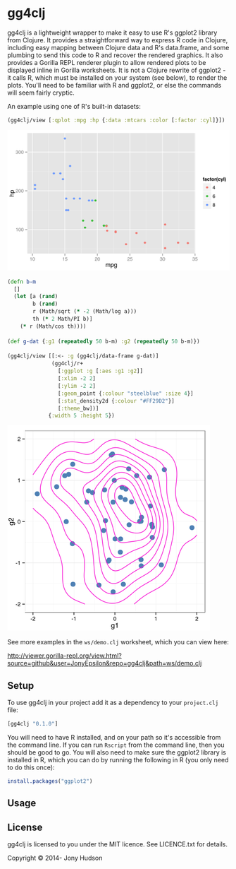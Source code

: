 # gg4clj

gg4clj is a lightweight wrapper to make it easy to use R's ggplot2 library from Clojure. It provides a straightforward
way to express R code in Clojure, including easy mapping between Clojure data and R's data.frame, and some plumbing to
send this code to R and recover the rendered graphics. It also provides a Gorilla REPL renderer plugin to allow rendered
plots to be displayed inline in Gorilla worksheets. It is not a Clojure rewrite of ggplot2 - it calls R, which must be
installed on your system (see below), to render the plots. You'll need to be familiar with R and ggplot2, or else the
commands will seem fairly cryptic.

An example using one of R's built-in datasets:

```clojure
(gg4clj/view [:qplot :mpg :hp {:data :mtcars :color [:factor :cyl]}])
```

![Simple example plot](example1.png)

```clojure
(defn b-m
  []
  (let [a (rand)
        b (rand)
        r (Math/sqrt (* -2 (Math/log a)))
        th (* 2 Math/PI b)]
    (* r (Math/cos th))))

(def g-dat {:g1 (repeatedly 50 b-m) :g2 (repeatedly 50 b-m)})

(gg4clj/view [[:<- :g (gg4clj/data-frame g-dat)]
              (gg4clj/r+
                [:ggplot :g [:aes :g1 :g2]]
                [:xlim -2 2]
                [:ylim -2 2]
                [:geom_point {:colour "steelblue" :size 4}]
                [:stat_density2d {:colour "#FF29D2"}]
                [:theme_bw])]
             {:width 5 :height 5})
```

![Example plot](example2.png)

See more examples in the `ws/demo.clj` worksheet, which you can view here:

http://viewer.gorilla-repl.org/view.html?source=github&user=JonyEpsilon&repo=gg4clj&path=ws/demo.clj

## Setup

To use gg4clj in your project add it as a dependency to your `project.clj` file:

```clojure
[gg4clj "0.1.0"]
```

You will need to have R installed, and on your path so it's accessible from the command line. If you can run `Rscript`
from the command line, then you should be good to go. You will also need to make sure the ggplot2 library is installed
in R, which you can do by running the following in R (you only need to do this once):

```R
install.packages("ggplot2")
```

## Usage


## License

gg4clj is licensed to you under the MIT licence. See LICENCE.txt for details.

Copyright © 2014- Jony Hudson